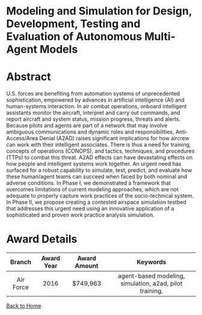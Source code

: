 
Modeling and Simulation for Design, Development, Testing and Evaluation of Autonomous Multi-Agent Models
========================================================================================================

# Abstract


U.S. forces are benefiting from automation systems of unprecedented sophistication, empowered by advances in artificial intelligence (AI) and human-systems interaction. In air combat operations, onboard intelligent assistants monitor the aircraft, interpret and carry out commands, and report aircraft and system status, mission progress, threats and alerts. Because pilots and agents are part of a network that may involve ambiguous communications and dynamic roles and responsibilities, Anti-Access/Area Denial (A2AD) raises significant implications for how aircrew can work with their intelligent associates. There is thus a need for training, concepts of operations (CONOPS), and tactics, techniques, and procedures (TTPs) to combat this threat. A2AD effects can have devastating effects on how people and intelligent systems work together. An urgent need has surfaced for a robust capability to simulate, test, predict, and evaluate how these human/agent teams can succeed when faced by both nominal and adverse conditions. In Phase I, we demonstrated a framework that overcomes limitations of current modeling approaches, which are not adequate to properly capture work practices of the socio-technical system. In Phase II, we propose creating a contested airspace simulation testbed that addresses this urgent need using an innovative application of a sophisticated and proven work practice analysis simulation.  

# Award Details

|Branch|Award Year|Award Amount|Keywords|
| :---: | :---: | :---: | :---: |
|Air Force|2016|$749,963|agent-based modeling, simulation, a2ad, pilot training.|
  
  


[Back to Home](https://github.com/chrischow/dod_sbir_awards)